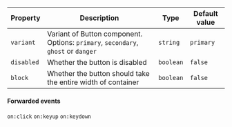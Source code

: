 | Property   | Description                                                                       | Type      | Default value |
|------------|-----------------------------------------------------------------------------------|-----------|---------------|
| `variant`  | Variant of Button component. Options: `primary`, `secondary`, `ghost` or `danger` | `string`  | `primary`     |
| `disabled` | Whether the button is disabled                                                    | `boolean` | `false`       |
| `block`    | Whether the button should take the entire width of container                      | `boolean` | `false`       |


#### Forwarded events

`on:click` `on:keyup` `on:keydown`